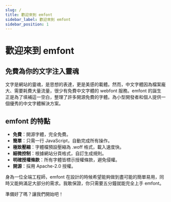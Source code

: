 ```yaml
---
slug: /
title: 歡迎來到 emfont
sidebar_label: 歡迎來到 emfont
sidebar_position: 1
---
```


# 歡迎來到 emfont

## 免費為你的文字注入靈魂

文字是網站的靈魂，是思想的表達，更是美感的載體。然而，中文字體因為檔案龐大、需要耗費大量流量，很少有免費中文字體的 webfont 服務。emfont 的誕生正是為了填補這一空白，整理了許多開源免費的字體。為小型開發者和個人提供一個優秀的中文字體解決方案。

## emfont 的特點
* **免費**：開源字體，完全免費。
* **簡單**：只需一行 JavaScript，自動完成所有操作。
* **極致壓縮**：字體檔預設壓縮為 .woff 格式，載入速度快。
* **細微控制**：根據網站分頁格式，自訂生成規則。
* **明確授權條款**：所有字體皆標示授權條款，避免侵權。
* **開源**：採用 Apache-2.0 授權。

身為一位全端工程師，emfont 在設計的時候希望能夠做到盡可能的簡單易用，同時又能夠滿足大部分的需求。我敢保證，你只需要五分鐘就能完全上手 emfont。

準備好了嗎？讓我們開始吧！